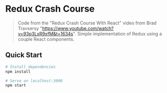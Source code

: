 # Redux Crash Course

> Code from the "Redux Crash Course With React" video from Brad Travsersy "https://www.youtube.com/watch?v=93p3LxR9xfM&t=1634s". Simple implementation of Redux using a couple React components.

## Quick Start

```bash
# Install dependencies
npm install

# Serve on localhost:3000
npm start
```
